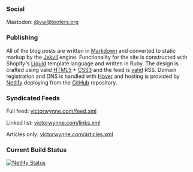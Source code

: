 ### Social

Mastodon: <a href="https://tooters.org/@vw">@vw@tooters.org</a>

### Publishing

All of the blog posts are written in [Markdown](https://daringfireball.net/projects/markdown/) and converted to static markup by the [Jekyll](https://jekyllrb.com) engine. Functionality for the site is constructed with Shopify's [Liquid](https://shopify.github.io/liquid/) template language and written in Ruby. The design is crafted using valid [HTML5](https://validator.w3.org/nu/?doc=https%3A%2F%2Fvictorwynne.com%2F) + [CSS3](https://jigsaw.w3.org/css-validator/validator?uri=https%3A%2F%2Fvictorwynne.com&profile=css3svg&usermedium=all&warning=0&vextwarning=) and the feed is [valid](https://validator.w3.org/feed/check.cgi?url=https%3A%2F%2Fvictorwynne.com%2Ffeed.xml) RSS. Domain registration and DNS is handled with [Hover](https://hover.com/) and hosting is provided by [Netlify](https://www.netlify.com) deploying from the [GitHub](https://www.github.com/victorwynne) repository.

### Syndicated Feeds

Full feed: [victorwynne.com/feed.xml](https://victorwynne.com/feed.xml)

Linked list: [victorwynne.com/links.xml](https://victorwynne.com/links.xml)

Articles only: [victorwynne.com/articles.xml](https://victorwynne.com/articles.xml)

### Current Build Status

[![Netlify Status](https://api.netlify.com/api/v1/badges/4d07ec78-3a2f-4151-82d0-4b38171ce0b6/deploy-status)](https://app.netlify.com/sites/victorwynne/deploys)
